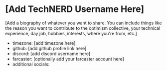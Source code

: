 # [Add TechNERD Username Here]

[Add a biography of whatever you want to share. You can include things like the reason you want to contribute to the optimism collective, your technical experience, day job, hobbies, interests, where you're from, etc.]

- timezone: [add timezone here]
- github: [add github profile link here]
- discord: [add discord username here]
- farcaster: [optionally add your farcaster account here]
- additional socials:
